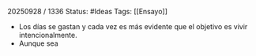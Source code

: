 20250928 / 1336
Status: #Ideas
Tags: [[Ensayo]]

- Los días se gastan y cada vez es más evidente que el objetivo es vivir intencionalmente. 
- Aunque sea